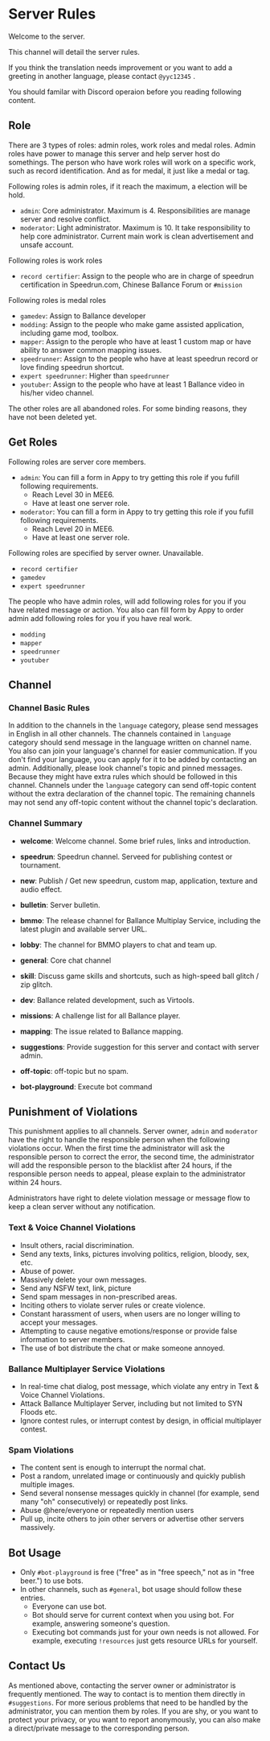 # Server Rules

Welcome to the server.

This channel will detail the server rules.

If you think the translation needs improvement or you want to add a greeting in another language, please contact `@yyc12345` .

You should familar with Discord operaion before you reading following content.

## Role

There are 3 types of roles: admin roles, work roles and medal roles. Admin roles have power to manage this server and help server host do somethings. The person who have work roles will work on a specific work, such as record identification. And as for medal, it just like a medal or tag.

Following roles is admin roles, if it reach the maximum, a election will be hold.

* `admin`: Core administrator. Maximum is 4. Responsibilities are manage server and resolve conflict.
* `moderator`: Light administrator. Maximum is 10. It take responsibility to help core administrator. Current main work is clean advertisement and unsafe account.

Following roles is work roles

* `record certifier`: Assign to the people who are in charge of speedrun certification in Speedrun.com, Chinese Ballance Forum or `#mission`

Following roles is medal roles

* `gamedev`: Assign to Ballance developer
* `modding`: Assign to the people who make game assisted application, including game mod, toolbox.
* `mapper`: Assign to the perople who have at least 1 custom map or have ability to answer common mapping issues.
* `speedrunner`: Assign to the people who have at least speedrun record or love finding speedrun shortcut.
* `expert speedrunner`: Higher than `speedrunner`
* `youtuber`: Assign to the people who have at least 1 Ballance video in his/her video channel.

The other roles are all abandoned roles. For some binding reasons, they have not been deleted yet.

## Get Roles

Following roles are server core members.

* `admin`: You can fill a form in Appy to try getting this role if you fufill following requirements.
    - Reach Level 30 in MEE6.
    - Have at least one server role.
* `moderator`: You can fill a form in Appy to try getting this role if you fufill following requirements.
    - Reach Level 20 in MEE6.
    - Have at least one server role.

Following roles are specified by server owner. Unavailable.

* `record certifier`
* `gamedev`
* `expert speedrunner`

The people who have admin roles, will add following roles for you if you have related message or action. You also can fill form by Appy to order admin add following roles for you if you have real work.

* `modding`
* `mapper`
* `speedrunner`
* `youtuber`

## Channel

### Channel Basic Rules

In addition to the channels in the `language` category, please send messages in English in all other channels. The channels contained in `language` category should send message in the language written on channel name.
You also can join your language's channel for easier communication. If you don't find your language, you can apply for it to be added by contacting an admin.
Additionally, please look channel's topic and pinned messages. Because they might have extra rules which should be followed in this channel.
Channels under the `language` category can send off-topic content without the extra declaration of the channel topic. The remaining channels may not send any off-topic content without the channel topic's declaration.

### Channel Summary

* **welcome**: Welcome channel. Some brief rules, links and introduction.
* **speedrun**: Speedrun channel. Serveed for publishing contest or tournament.
* **new**:  Publish / Get new speedrun, custom map, application, texture and audio effect.
* **bulletin**: Server bulletin.

* **bmmo**: The release channel for Ballance Multiplay Service, including the latest plugin and available server URL.
* **lobby**: The channel for BMMO players to chat and team up.

* **general**: Core chat channel
* **skill**: Discuss game skills and shortcuts, such as high-speed ball glitch / zip glitch.
* **dev**: Ballance related development, such as Virtools.
* **missions**: A challenge list for all Ballance player.
* **mapping**: The issue related to Ballance mapping.
* **suggestions**: Provide suggestion for this server and contact with server admin.
* **off-topic**: off-topic but no spam.

* **bot-playground**: Execute bot command

## Punishment of Violations

This punishment applies to all channels. Server owner, `admin` and `moderator` have the right to handle the responsible person when the following violations occur. When the first time the administrator will ask the responsible person to correct the error, the second time, the administrator will add the responsible person to the blacklist after 24 hours, if the responsible person needs to appeal, please explain to the administrator within 24 hours.

Administrators have right to delete violation message or message flow to keep a clean server without any notification.

### Text & Voice Channel Violations
* Insult others, racial discrimination.
* Send any texts, links, pictures involving politics, religion, bloody, sex, etc.
* Abuse of power.
* Massively delete your own messages.
* Send any NSFW text, link, picture
* Send spam messages in non-prescribed areas.
* Inciting others to violate server rules or create violence.
* Constant harassment of users, when users are no longer willing to accept your messages.
* Attempting to cause negative emotions/response or provide false information to server members.
* The use of bot distribute the chat or make someone annoyed.

### Ballance Multiplayer Service Violations
* In real-time chat dialog, post message, which violate any entry in Text & Voice Channel Violations.
* Attack Ballance Multiplayer Server, including but not limited to SYN Floods etc.
* Ignore contest rules, or interrupt contest by design, in official multiplayer contest.

### Spam Violations
* The content sent is enough to interrupt the normal chat.
* Post a random, unrelated image or continuously and quickly publish multiple images.
* Send several nonsense messages quickly in channel (for example, send many "oh" consecutively) or repeatedly post links.
* Abuse @here/everyone or repeatedly mention users
* Pull up, incite others to join other servers or advertise other servers massively.

## Bot Usage

* Only `#bot-playground` is free ("free" as in "free speech," not as in "free beer.") to use bots.
* In other channels, such as `#general`, bot usage should follow these entries.
    * Everyone can use bot.
    * Bot should serve for current context when you using bot. For example, answering someone's question.
    * Executing bot commands just for your own needs is not allowed. For example, executing `!resources` just gets resource URLs for yourself.

## Contact Us

As mentioned above, contacting the server owner or administrator is frequently mentioned. The way to contact is to mention them directly in `#suggestions`. For more serious problems that need to be handled by the administrator, you can mention them by roles. If you are shy, or you want to protect your privacy, or you want to report anonymously, you can also make a direct/private message to the corresponding person.

